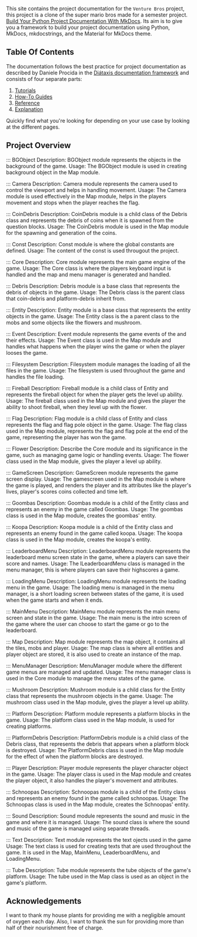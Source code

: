 This site contains the project documentation for the
`Venture Bros` project, this project is a clone of the super mario bros
made for a semester project.
[Build Your Python Project Documentation With MkDocs](
    https://realpython.com/python-project-documentation-with-mkdocs/).
Its aim is to give you a framework to build your
project documentation using Python, MkDocs,
mkdocstrings, and the Material for MkDocs theme.

## Table Of Contents

The documentation follows the best practice for
project documentation as described by Daniele Procida
in the [Diátaxis documentation framework](https://diataxis.fr/)
and consists of four separate parts:

1. [Tutorials](tutorials.md)
2. [How-To Guides](how-to-guides.md)
3. [Reference](reference.md)
4. [Explanation](explanation.md)

Quickly find what you're looking for depending on
your use case by looking at the different pages.

## Project Overview

::: BGObject
Description: BGObject module represents the objects in the background of the game.
Usage: The BGObject module is used in creating background object in the Map module.

::: Camera
Description: Camera module represents the camera used to control the viewport and helps in handling movement.
Usage: The Camera module is used effectively in the Map module, helps in the players movement and stops when the player reaches the flag.

::: CoinDebris
Description: CoinDebris module is a child class of the Debris class and represents the debris of coins when it is spawned from the question blocks.
Usage: The CoinDebris module is used in the Map module for the spawning and generation of the coins.

::: Const
Description: Const module is where the global constants are defined.
Usage: The content of the const is used througout the project.

::: Core
Description: Core module represents the main game engine of the game.
Usage: The Core class is where the players keyboard input is handled and the map and menu manager is generated and handled.

::: Debris
Description: Debris module is a base class that represents the debris of objects in the game.
Usage: The Debris class is the parent class that coin-debris and platform-debris inherit from.

::: Entity
Description: Entity module is a base class that represents the entity objects in the game.
Usage: The Entity class is the a parent class to the mobs and some objects like the flowers and mushroom.

::: Event
Description: Event module represents the game events of the and their effects.
Usage: The Event class is used in the Map module and handles what happens when the player wins the game or when the player looses the game. 

::: Filesystem
Description: Filesystem module manages the loading of all the files in the game.
Usage: The filesystem is used throughout the game and handles the file loading.

::: Fireball
Description: Fireball module is a child class of Entity and represents the fireball object for when the player gets the level up ability.
Usage: The fireball class used in the Map module and gives the player the ability to shoot fireball, when they level up with the flower.

::: Flag
Description: Flag module is a child class of Entity and class represents the flag and flag pole object in the game.
Usage: The flag class used in the Map module, represents the flag and flag pole at the end of the game, representing the player has won the game.

::: Flower
Description: Describe the Core module and its significance in the game, such as managing game logic or handling events.
Usage: The flower class used in the Map module, gives the player a level up ability.

::: GameScreen
Description: GameScreen module represents the game screen display. 
Usage: The gamescreen used in the Map module is where the game is played, and renders the player and its attributes like the player's lives, player's scores coins collected and time left.

::: Goombas
Description: Goombas module is a child of the Entity class and represents an enemy in the game called Goombas.
Usage: The goombas class is used in the Map module, creates the goombas' entity.

::: Koopa
Description: Koopa module is a child of the Entity class and represents an enemy found in the game called koopa.
Usage: The koopa class is used in the Map module, creates the koopa's entity.

::: LeaderboardMenu
Description: LeaderboardMenu module represents the leaderboard menu screen state in the game, where a players can save their score and names.
Usage: The lLeaderboardMenu class is managed in the menu manager, this is where players can save their highscores a game.

::: LoadingMenu
Description: LoadingMenu module represents the loading menu in the game.
Usage: The loading menu is managed in the menu manager, is a short loading screen between states of the game, it is used when the game starts and when it ends.

::: MainMenu
Description: MainMenu module represents the main menu screen and state in the game.
Usage: The main menu is the intro screen of the game where the user can choose to start the game or go to the leaderboard.

::: Map
Description: Map module represents the map object, it contains all the tiles, mobs and player. 
Usage: The map class is where all entities and player object are stored, it is also used to create an instance of the map.

::: MenuManager
Description: MenuManager module where the different game menus are managed and updated.
Usage: The menu manager class is used in the Core module to manage the menu states of the game.

::: Mushroom
Description: Mushroom module is a child class for the Entity class that represents the mushroom objects in the game.
Usage: The mushroom class used in the Map module, gives the player a level up ability.

::: Platform
Description: Platform module represents a platform blocks in the game.
Usage: The platform class used in the Map module, is used for creating platforms.

::: PlatformDebris
Description: PlatformDebris module is a child class of the Debris class, that represents the debris that appears when a platform block is destroyed.
Usage: The PlatformDebris class is used in the Map module for the effect of when the platform blocks are destroyed.

::: Player
Description: Player module represents the player character object in the game.
Usage: The player class is used in the Map module and creates the player object, it also handles the player's movement and attributes.

::: Schnoopas
Description: Schnoopas module is a child of the Entity class and represents an enemy found in the game called schnoopas.
Usage: The Schnoopas class is used in the Map module, creates the Schnoopas' entity.

::: Sound
Description: Sound module represents the sound and music in the game and where it is managed.
Usage: The sound class is where the sound and music of the game is managed using separate threads.

::: Text
Description: Text module represents the text ojects used in the game
Usage: The text class is used for creating texts that are used throughout the game. It is used in the Map, MainMenu, LeaderboardMenu, and LoadingMenu.

::: Tube
Description: Tube module represents the tube objects of the game's platform.
Usage: The tube used in the Map class is used as an object in the game's platform.

## Acknowledgements

I want to thank my house plants for providing me with
a negligible amount of oxygen each day. Also, I want
to thank the sun for providing more than half of their
nourishment free of charge.